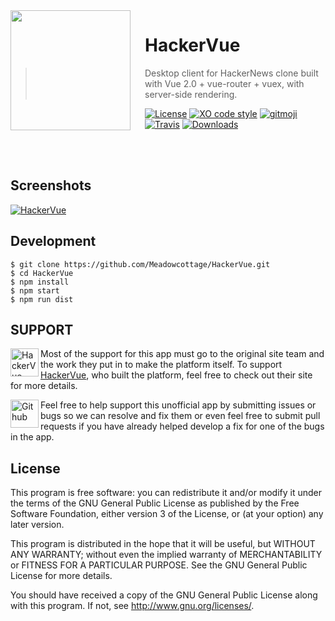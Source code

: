 <img src="https://github.com/Meadowcottage/HackerVue/blob/master/build/icon.png?raw=true" align="left" width="192px" height="192px"/>
<img align="left" width="0" height="192px" hspace="10"/>

# HackerVue
> Desktop client for HackerNews clone built with Vue 2.0 + vue-router + vuex, with server-side rendering.

[![License](https://img.shields.io/aur/license/yaourt.svg?style=flat-square&colorB=f44336)](https://github.com/Meadowcottage/gitmoji/blob/master/LICENSE) [![XO code style](https://img.shields.io/badge/code_style-XO-5ed9c7.svg?style=flat-square)](https://github.com/sindresorhus/xo) [![gitmoji](https://img.shields.io/badge/gitmoji-%20%F0%9F%98%9C%20%F0%9F%98%8D-FFDD67.svg?style=flat-square)](https://gitmoji.carloscuesta.me/) [![Travis](https://img.shields.io/travis/Meadowcottage/HackerVue/master.svg?style=flat-square)](https://travis-ci.org/Meadowcottage/HackerVue) [![Downloads](https://img.shields.io/github/downloads/Meadowcottage/HackerVue/total.svg?style=flat-square)](https://github.com/Meadowcottage/HackerVue/releases)

</br>
</br>

## Screenshots

[<img alt='HackerVue' src="https://github.com/Meadowcottage/HackerVue/blob/master/build/Screenshot.png?raw=true">](https://github.com/Meadowcottage/HackerVue/releases)

## Development

```
$ git clone https://github.com/Meadowcottage/HackerVue.git
$ cd HackerVue
$ npm install
$ npm start
$ npm run dist
```

## SUPPORT

[<img width='45' height="45" align='left' alt='HackerVue' src="https://github.com/Meadowcottage/HackerVue/blob/master/build/icon.png?raw=true">](https://vue-hn.now.sh) Most of the support for this app must go to the original site team and the work they put in to make the platform itself. To support [HackerVue](https://vue-hn.now.sh), who built the platform, feel free to check out their site for more details.

[<img width='45' height="45" align='left' alt='Github' src="https://upload.wikimedia.org/wikipedia/commons/9/91/Octicons-mark-github.svg">](https://github.com/Meadowcottage/HackerVue) Feel free to help support this unofficial app by submitting issues or bugs so we can resolve and fix them or even feel free to submit pull requests if you have already helped develop a fix for one of the bugs in the app.

## License

This program is free software: you can redistribute it and/or modify
it under the terms of the GNU General Public License as published by
the Free Software Foundation, either version 3 of the License, or
(at your option) any later version.

This program is distributed in the hope that it will be useful,
but WITHOUT ANY WARRANTY; without even the implied warranty of
MERCHANTABILITY or FITNESS FOR A PARTICULAR PURPOSE.  See the
GNU General Public License for more details.

You should have received a copy of the GNU General Public License
along with this program.  If not, see <http://www.gnu.org/licenses/>.
